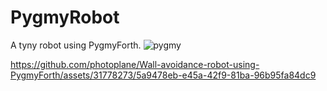 # PygmyRobot
A tyny robot using PygmyForth.
![pygmy](https://github.com/photoplane/Wall-avoidance-robot-using-PygmyForth/assets/31778273/6aa17f77-81a9-4569-b42e-335d41a8e3a1)




https://github.com/photoplane/Wall-avoidance-robot-using-PygmyForth/assets/31778273/5a9478eb-e45a-42f9-81ba-96b95fa84dc9


